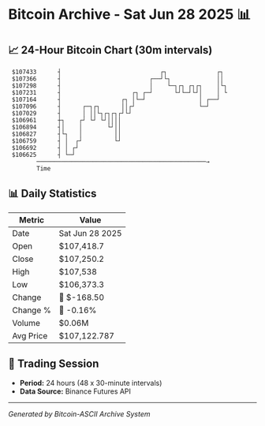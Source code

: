 # Bitcoin Archive - Sat Jun 28 2025 📊

## 📈 24-Hour Bitcoin Chart (30m intervals)

```
 $107433      ┤                            ┌┐              ┌┐  
 $107366      ┤                         ┌──┘└┐             ││  
 $107298      ┤                         │    └─┐┌┐ ┌┐┌┐    │└┐ 
 $107231      ┤                    ┌┐ ┌─┘      └┘└─┘└┘│    │ └ 
 $107164      ┤                 ┌┐ │└─┘               │ ┌──┘   
 $107096      ┤      ┌─┐┌┐      ││┌┘                  └─┘      
 $107029      ┤      │ ││└┐┌┐┌┐┌┘└┘                            
 $106961      ┼┐    ┌┘ └┘ └┘││││                               
 $106894      ┤│    │       └┘││                               
 $106827      ┤└┐   │         ││                               
 $106759      ┤ │  ┌┘         └┘                               
 $106692      ┤ │ ┌┘                                           
 $106625      ┤ └─┘                                            
        ────────────────────────────────────────────────→
        Time
```

## 📊 Daily Statistics

| Metric | Value |
|--------|-------|
| Date | Sat Jun 28 2025 |
| Open | $107,418.7 |
| Close | $107,250.2 |
| High | $107,538 |
| Low | $106,373.3 |
| Change | 🔴 $-168.50 |
| Change % | 🔴 -0.16% |
| Volume | $0.06M |
| Avg Price | $107,122.787 |

## 📅 Trading Session

- **Period:** 24 hours (48 x 30-minute intervals)
- **Data Source:** Binance Futures API

---
*Generated by Bitcoin-ASCII Archive System*
